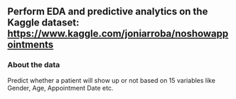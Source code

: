 ## Perform EDA and predictive analytics on the Kaggle dataset: https://www.kaggle.com/joniarroba/noshowappointments

### About the data

Predict whether a patient will show up or not based on 15 variables like Gender, Age, Appointment Date etc.
